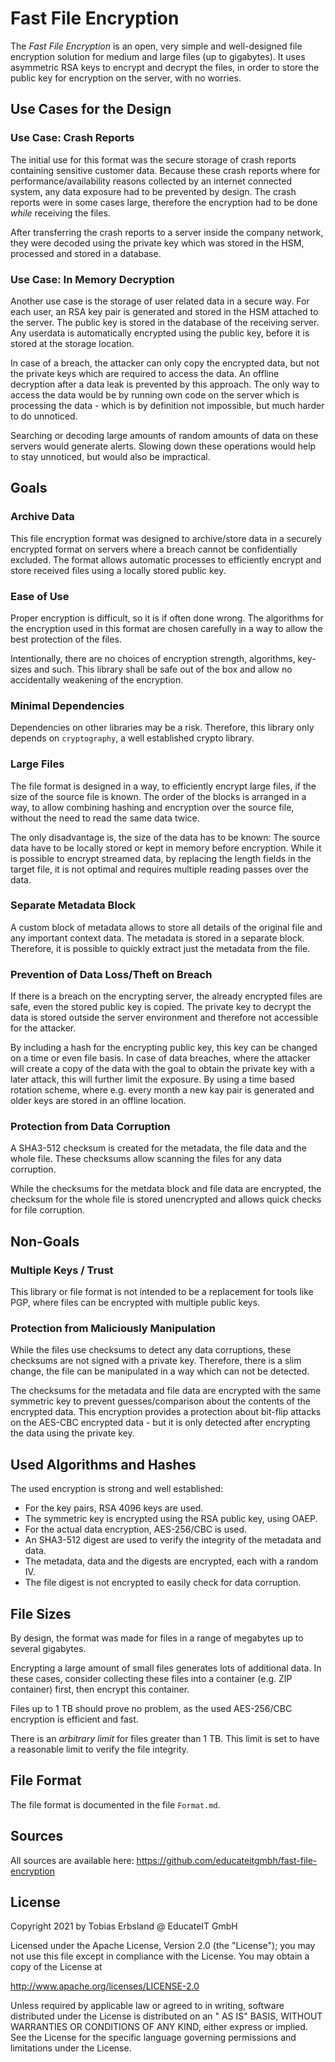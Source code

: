 Fast File Encryption
======================

The *Fast File Encryption* is an open, very simple and well-designed file encryption solution for medium and large
files (up to gigabytes). It uses asymmetric RSA keys to encrypt and decrypt the files, in order to store the public key
for encryption on the server, with no worries.

Use Cases for the Design
------------------------

### Use Case: Crash Reports

The initial use for this format was the secure storage of crash reports containing sensitive customer data. Because
these crash reports where for performance/availability reasons collected by an internet connected system, any data
exposure had to be prevented by design. The crash reports were in some cases large, therefore the encryption had to be
done *while* receiving the files.

After transferring the crash reports to a server inside the company network, they were decoded using the private key
which was stored in the HSM, processed and stored in a database.

### Use Case: In Memory Decryption

Another use case is the storage of user related data in a secure way. For each user, an RSA key pair is generated and
stored in the HSM attached to the server. The public key is stored in the database of the receiving server. Any userdata
is automatically encrypted using the public key, before it is stored at the storage location.

In case of a breach, the attacker can only copy the encrypted data, but not the private keys which are required to
access the data. An offline decryption after a data leak is prevented by this approach. The only way to access the data
would be by running own code on the server which is processing the data - which is by definition not impossible, but
much harder to do unnoticed.

Searching or decoding large amounts of random amounts of data on these servers would generate alerts. Slowing down these
operations would help to stay unnoticed, but would also be impractical.


Goals
-----

### Archive Data

This file encryption format was designed to archive/store data in a securely encrypted format on servers where a breach
cannot be confidentially excluded. The format allows automatic processes to efficiently encrypt and store received files
using a locally stored public key.

### Ease of Use

Proper encryption is difficult, so it is if often done wrong. The algorithms for the encryption used in this format are
chosen carefully in a way to allow the best protection of the files.

Intentionally, there are no choices of encryption strength, algorithms, key-sizes and such. This library shall be safe
out of the box and allow no accidentally weakening of the encryption.

### Minimal Dependencies

Dependencies on other libraries may be a risk. Therefore, this library only depends on `cryptography`, a well
established crypto library.

### Large Files

The file format is designed in a way, to efficiently encrypt large files, if the size of the source file is known. The
order of the blocks is arranged in a way, to allow combining hashing and encryption over the source file, without the
need to read the same data twice.

The only disadvantage is, the size of the data has to be known: The source data have to be locally stored or kept in
memory before encryption. While it is possible to encrypt streamed data, by replacing the length fields in the target
file, it is not optimal and requires multiple reading passes over the data.

### Separate Metadata Block

A custom block of metadata allows to store all details of the original file and any important context data. The metadata
is stored in a separate block. Therefore, it is possible to quickly extract just the metadata from the file.

### Prevention of Data Loss/Theft on Breach

If there is a breach on the encrypting server, the already encrypted files are safe, even the stored public key is
copied. The private key to decrypt the data is stored outside the server environment and therefore not accessible for
the attacker.

By including a hash for the encrypting public key, this key can be changed on a time or even file basis. In case of data
breaches, where the attacker will create a copy of the data with the goal to obtain the private key with a later attack,
this will further limit the exposure. By using a time based rotation scheme, where e.g. every month a new kay pair is
generated and older keys are stored in an offline location.

### Protection from Data Corruption

A SHA3-512 checksum is created for the metadata, the file data and the whole file. These checksums allow scanning the
files for any data corruption.

While the checksums for the metdata block and file data are encrypted, the checksum for the whole file is stored
unencrypted and allows quick checks for file corruption.


Non-Goals
---------

### Multiple Keys / Trust

This library or file format is not intended to be a replacement for tools like PGP, where files can be encrypted with
multiple public keys.

### Protection from Maliciously Manipulation

While the files use checksums to detect any data corruptions, these checksums are not signed with a private key.
Therefore, there is a slim change, the file can be manipulated in a way which can not be detected.

The checksums for the metadata and file data are encrypted with the same symmetric key to prevent guesses/comparison
about the contents of the encrypted data. This encryption provides a protection about bit-flip attacks on the AES-CBC
encrypted data - but it is only detected after encrypting the data using the private key.


Used Algorithms and Hashes
--------------------------

The used encryption is strong and well established:

- For the key pairs, RSA 4096 keys are used.
- The symmetric key is encrypted using the RSA public key, using OAEP.
- For the actual data encryption, AES-256/CBC is used.
- An SHA3-512 digest are used to verify the integrity of the metadata and data.
- The metadata, data and the digests are encrypted, each with a random IV.
- The file digest is not encrypted to easily check for data corruption.

File Sizes
----------

By design, the format was made for files in a range of megabytes up to several gigabytes.

Encrypting a large amount of small files generates lots of additional data. In these cases, consider collecting these
files into a container (e.g. ZIP container) first, then encrypt this container.

Files up to 1 TB should prove no problem, as the used AES-256/CBC encryption is efficient and fast.

There is an *arbitrary limit* for files greater than 1 TB. This limit is set to have a reasonable limit to verify the
file integrity.


File Format
-----------

The file format is documented in the file `Format.md`.


Sources
-------

All sources are available here: https://github.com/educateitgmbh/fast-file-encryption


License
-------

Copyright 2021 by Tobias Erbsland @ EducateIT GmbH

Licensed under the Apache License, Version 2.0 (the "License"); you may not use this file except in compliance with the
License. You may obtain a copy of the License at

http://www.apache.org/licenses/LICENSE-2.0

Unless required by applicable law or agreed to in writing, software distributed under the License is distributed on an "
AS IS" BASIS, WITHOUT WARRANTIES OR CONDITIONS OF ANY KIND, either express or implied. See the License for the specific
language governing permissions and limitations under the License.


